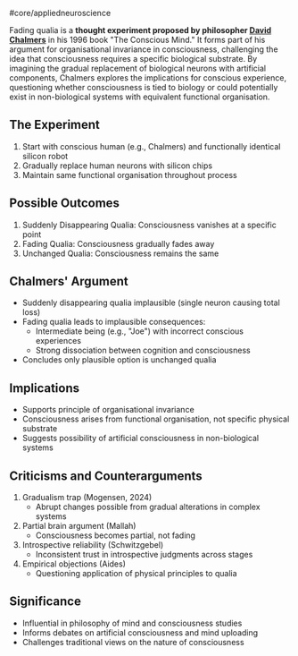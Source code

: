 #core/appliedneuroscience 

Fading qualia is a **thought experiment proposed by philosopher [David Chalmers](https://en.wikipedia.org/wiki/David_Chalmers)** in his 1996 book "The Conscious Mind." It forms part of his argument for organisational invariance in consciousness, challenging the idea that consciousness requires a specific biological substrate. By imagining the gradual replacement of biological neurons with artificial components, Chalmers explores the implications for conscious experience, questioning whether consciousness is tied to biology or could potentially exist in non-biological systems with equivalent functional organisation.

## The Experiment

1. Start with conscious human (e.g., Chalmers) and functionally identical silicon robot
2. Gradually replace human neurons with silicon chips
3. Maintain same functional organisation throughout process

## Possible Outcomes

1. Suddenly Disappearing Qualia: Consciousness vanishes at a specific point
2. Fading Qualia: Consciousness gradually fades away
3. Unchanged Qualia: Consciousness remains the same

## Chalmers' Argument

- Suddenly disappearing qualia implausible (single neuron causing total loss)
- Fading qualia leads to implausible consequences:
  - Intermediate being (e.g., "Joe") with incorrect conscious experiences
  - Strong dissociation between cognition and consciousness
- Concludes only plausible option is unchanged qualia

## Implications

- Supports principle of organisational invariance
- Consciousness arises from functional organisation, not specific physical substrate
- Suggests possibility of artificial consciousness in non-biological systems

## Criticisms and Counterarguments

1. Gradualism trap (Mogensen, 2024)
   - Abrupt changes possible from gradual alterations in complex systems
2. Partial brain argument (Mallah)
   - Consciousness becomes partial, not fading
3. Introspective reliability (Schwitzgebel)
   - Inconsistent trust in introspective judgments across stages
4. Empirical objections (Aides)
   - Questioning application of physical principles to qualia

## Significance

- Influential in philosophy of mind and consciousness studies
- Informs debates on artificial consciousness and mind uploading
- Challenges traditional views on the nature of consciousness
